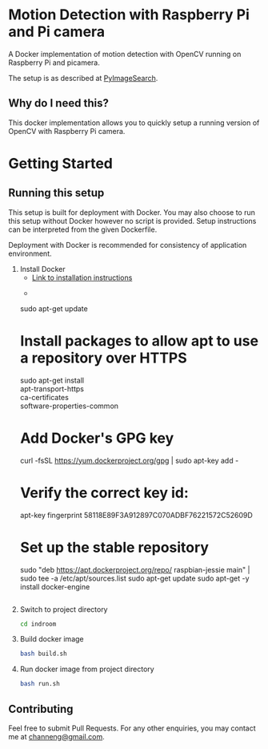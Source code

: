 # Motion Detection with Raspberry Pi and Pi camera

A Docker implementation of motion detection with OpenCV running on Raspberry Pi and picamera.

The setup is as described at [PyImageSearch](https://www.pyimagesearch.com/2015/06/01/home-surveillance-and-motion-detection-with-the-raspberry-pi-python-and-opencv/).

## Why do I need this?

This docker implementation allows you to quickly setup a running version of OpenCV with Raspberry Pi camera.


# Getting Started

## Running this setup

This setup is built for deployment with Docker. You may also choose to run this setup without Docker however no script is provided. Setup instructions can be interpreted from the given Dockerfile.

Deployment with Docker is recommended for consistency of application environment.

1. Install Docker
	- [Link to installation instructions](https://howchoo.com/g/nmrlzmq1ymn/how-to-install-docker-on-your-raspberry-pi)
	- ```bash
	sudo apt-get update
	# Install packages to allow apt to use a repository over HTTPS
	sudo apt-get install \
		apt-transport-https \
       	ca-certificates \
       	software-properties-common
    # Add Docker's GPG key
    curl -fsSL https://yum.dockerproject.org/gpg | sudo apt-key add -
    # Verify the correct key id:
    apt-key fingerprint 58118E89F3A912897C070ADBF76221572C52609D
    # Set up the stable repository
    sudo "deb https://apt.dockerproject.org/repo/ raspbian-jessie main" | \
    	sudo tee -a /etc/apt/sources.list
    sudo apt-get update
    sudo apt-get -y install docker-engine
    ```

2. Switch to project directory
	```bash
	cd indroom
	```
3. Build docker image
	```bash
	bash build.sh
	```
4. Run docker image from project directory
	```bash
	bash run.sh
	```

## Contributing
Feel free to submit Pull Requests.
For any other enquiries, you may contact me at channeng@gmail.com.
